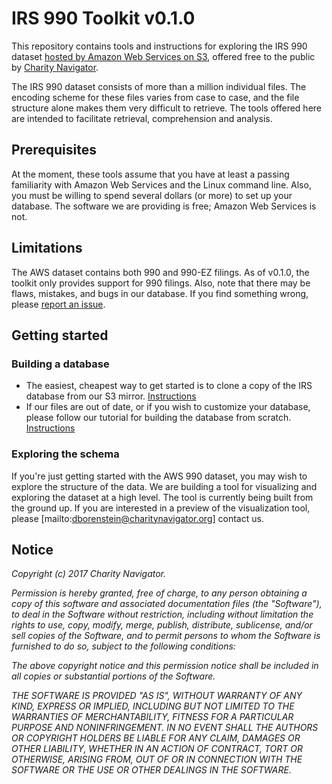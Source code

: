 # IRS 990 Toolkit v0.1.0

This repository contains tools and instructions for exploring the IRS 990 dataset [hosted by Amazon Web Services on S3](https://aws.amazon.com/public-datasets/irs-990/), offered free to the public by [Charity Navigator](https://www.charitynavigator.org/).

The IRS 990 dataset consists of more than a million individual files. The encoding scheme for these files varies from case to case, and the file structure alone makes them very difficult to retrieve. The tools offered here are intended to facilitate retrieval, comprehension and analysis.

## Prerequisites

At the moment, these tools assume that you have at least a passing familiarity with Amazon Web Services and the Linux command line. Also, you must be willing to spend several dollars (or more) to set up your database. The software we are providing is free; Amazon Web Services is not.

## Limitations

The AWS dataset contains both 990 and 990-EZ filings. As of v0.1.0, the toolkit only provides support for 990 filings. Also, note that there may be flaws, mistakes, and bugs in our database. If you find something wrong, please [report an issue](https://github.com/CharityNavigator/irs990/issues).

## Getting started

### Building a database

 * The easiest, cheapest way to get started is to clone a copy of the IRS database from our S3 mirror. [Instructions](http://placeholder/)
 * If our files are out of date, or if you wish to customize your database, please follow our tutorial for building the database from scratch. [Instructions](http://placeholder/)

### Exploring the schema

If you're just getting started with the AWS 990 dataset, you may wish to explore the structure of the data. We are building a tool for visualizing and exploring the dataset at a high level. The tool is currently being built from the ground up. If you are interested in a preview of the visualization tool, please [mailto:dborenstein@charitynavigator.org] contact us.

## Notice

*Copyright (c) 2017 Charity Navigator.*

*Permission is hereby granted, free of charge, to any person obtaining a copy of this software and associated documentation files (the "Software"), to deal in the Software without restriction, including without limitation the rights to use, copy, modify, merge, publish, distribute, sublicense, and/or sell copies of the Software, and to permit persons to whom the Software is furnished to do so, subject to the following conditions:*

*The above copyright notice and this permission notice shall be included in all copies or substantial portions of the Software.*

*THE SOFTWARE IS PROVIDED "AS IS", WITHOUT WARRANTY OF ANY KIND, EXPRESS OR IMPLIED, INCLUDING BUT NOT LIMITED TO THE WARRANTIES OF MERCHANTABILITY, FITNESS FOR A PARTICULAR PURPOSE AND NONINFRINGEMENT. IN NO EVENT SHALL THE AUTHORS OR COPYRIGHT HOLDERS BE LIABLE FOR ANY CLAIM, DAMAGES OR OTHER LIABILITY, WHETHER IN AN ACTION OF CONTRACT, TORT OR OTHERWISE, ARISING FROM, OUT OF OR IN CONNECTION WITH THE SOFTWARE OR THE USE OR OTHER DEALINGS IN THE SOFTWARE.*
